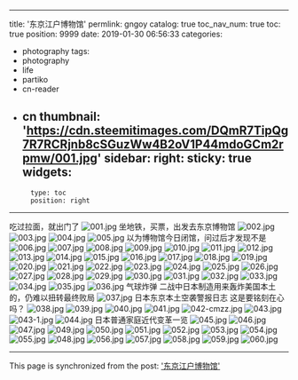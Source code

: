 
---
title: '东京江户博物馆'
permlink: gngoy
catalog: true
toc_nav_num: true
toc: true
position: 9999
date: 2019-01-30 06:56:33
categories:
- photography
tags:
- photography
- life
- partiko
- cn-reader
- cn
thumbnail: 'https://cdn.steemitimages.com/DQmR7TipQg7R7RCRjnb8cSGuzWw4B2oV1P44mdoGCm2rpmw/001.jpg'
sidebar:
    right:
        sticky: true
widgets:
    -
        type: toc
        position: right
---


吃过拉面，就出门了
![001.jpg](https://cdn.steemitimages.com/DQmR7TipQg7R7RCRjnb8cSGuzWw4B2oV1P44mdoGCm2rpmw/001.jpg)
坐地铁，买票，出发去东京博物馆
![002.jpg](https://cdn.steemitimages.com/DQmNVfqYRr6xzqr3V4V7oah79DuQZeG235tE3y7Df5SuAeG/002.jpg)
![003.jpg](https://cdn.steemitimages.com/DQmV1oFkQCgmdsbEEM2fX9NWLrcN26HzN2uYsz6tZFvkWfe/003.jpg)
![004.jpg](https://cdn.steemitimages.com/DQmWgTLnqARuNgyxfUg6CbrqfMA5kJpuwGaLefAam9w6c7G/004.jpg)
![005.jpg](https://cdn.steemitimages.com/DQmNPopjDMg3PGEBGf1uCrd1csSjVsboZwVMP1oPG9izVb4/005.jpg)
以为博物馆今日闭馆，问过后才发现不是
![006.jpg](https://cdn.steemitimages.com/DQmRioBAV8KX7qe9qwurAByjHEUjYhGTy9ffyrNaedwtUz8/006.jpg)
![007.jpg](https://cdn.steemitimages.com/DQmPbp3qRG38DKF1fRvDcih7xHTUSg9nLa3Q7aVJH7ow3zt/007.jpg)
![008.jpg](https://cdn.steemitimages.com/DQmdxiGNHLTzzTFakDXarUBdTrfXn964412rvLLNp4tLcMN/008.jpg)
![009.jpg](https://cdn.steemitimages.com/DQmebGuWSjQy9YRp8potjGDB2XfXTWfQxUJU59wnnqGVvaG/009.jpg)
![010.jpg](https://cdn.steemitimages.com/DQmaJBkCcn87e54AQdbZPHRYc8QJErHqG4xt1BzgZg9vkzM/010.jpg)
![011.jpg](https://cdn.steemitimages.com/DQmRxCb6tZ9jMfeXjNDXrBnFygeQZRhRDmj3UgU8jMvZhLY/011.jpg)
![012.jpg](https://cdn.steemitimages.com/DQmRM27UuRXux5uTKxFeriVTUeB1ZGV3KLmQs3QfyfRdBSi/012.jpg)
![013.jpg](https://cdn.steemitimages.com/DQmUtqQUFWwG8Lp1Zqpc8KT5X4hx4La4WUQRw6dFVRTXwx1/013.jpg)
![014.jpg](https://cdn.steemitimages.com/DQmdGHmRzeUJEWGwoqd3LgSnMu4RjFiNp5AJLbrnuR7XqnR/014.jpg)
![015.jpg](https://cdn.steemitimages.com/DQmPRG5dS5NHZrRWUeEgWswBsybuyVB7StCCmKzWVj7vn9T/015.jpg)
![016.jpg](https://cdn.steemitimages.com/DQmfHhps8jibK78tqxwX8PRkeGJE2CJqMSFwWszGNJ2eG6c/016.jpg)
![017.jpg](https://cdn.steemitimages.com/DQmVL9AmQdafgees3BZfTJHtQDRb26ahZpi7zgjsLka2pbT/017.jpg)
![018.jpg](https://cdn.steemitimages.com/DQmacL3wPDvvUfQqwX6138oYsfaM831DCZoWLoJ2MsNiC5F/018.jpg)
![019.jpg](https://cdn.steemitimages.com/DQmdvaCyMV6VhxgL8V2J7ppq1dE8VxmBnUXkZty2WJya6ga/019.jpg)
![020.jpg](https://cdn.steemitimages.com/DQmeRZNu7WHDy5FQztgF9dEJbJiXdmnBmQ5Ghs5ewtV2BVu/020.jpg)
![021.jpg](https://cdn.steemitimages.com/DQmaJSWwTJRTamywf8CmxLhKKVYZC7fMKn9JGJ5Bm68fRPq/021.jpg)
![022.jpg](https://cdn.steemitimages.com/DQmZBe2ga4dDajpnesXn8kyQz2CsWdfyuUVXQnk6t1TALev/022.jpg)
![023.jpg](https://cdn.steemitimages.com/DQmcZWpwR76ZaKVBDD54U2kef5dym7ejHcXG6XdDWJoEakd/023.jpg)
![024.jpg](https://cdn.steemitimages.com/DQmYQsGa8oaTLnmG9775XNVWhHSzq7oQG37iHoKaBC2XmmP/024.jpg)
![025.jpg](https://cdn.steemitimages.com/DQmQgq1yQBtABoPfAi7J4YnTZbXmAKbbYCcmHNbq2NHkvYw/025.jpg)
![026.jpg](https://cdn.steemitimages.com/DQmRwMpEUURCP2xUTRZxBiuPQEs3t91fCHhcPXFVpHcuzC7/026.jpg)
![027.jpg](https://cdn.steemitimages.com/DQmRBNcSm47tHdYWjqTSqjFZr5aK39NJZiAPp8Y9mqN8RWA/027.jpg)
![028.jpg](https://cdn.steemitimages.com/DQmQRejL6JgdmCxpZHoyq89qfmofY7ZZp3YKUPBMzsRYvy5/028.jpg)
![029.jpg](https://cdn.steemitimages.com/DQmcuf6wwcLXBYd5nf76kK9KHB6Gj9DyqcnmxGLLKLiayay/029.jpg)
![030.jpg](https://cdn.steemitimages.com/DQmcPnXpikjeb5in7pBUmmUy6vwHgQFVkFK1uwv7irzZV8D/030.jpg)
![031.jpg](https://cdn.steemitimages.com/DQmTCYcLNr683c5Dz8c1HSCn9qgZcYWfSntyL4shwAQEbP2/031.jpg)
![032.jpg](https://cdn.steemitimages.com/DQmNUmrrVXwykKpGAg6BHbYxC4TrLCrhcpHS4JJFUUiJVWh/032.jpg)
![033.jpg](https://cdn.steemitimages.com/DQmR4hbcD5mWv1x6Z1J9w6Cu5c696ZwgmyodDU3ctxyUr8d/033.jpg)
![034.jpg](https://cdn.steemitimages.com/DQmdGHmRzeUJEWGwoqd3LgSnMu4RjFiNp5AJLbrnuR7XqnR/034.jpg)
![035.jpg](https://cdn.steemitimages.com/DQmPRG5dS5NHZrRWUeEgWswBsybuyVB7StCCmKzWVj7vn9T/035.jpg)
![036.jpg](https://cdn.steemitimages.com/DQmWZaB5LkdgxnMm7Sz8G3Py3pqMbbUQFZ75NqZQxwnxgAE/036.jpg)
气球炸弹
二战中日本制造用来轰炸美国本土的，仍难以扭转最终败局
![037.jpg](https://cdn.steemitimages.com/DQmU42e152gm6abczrt5zWHMjMfJJvBwCtgmAW47RWk7zk1/037.jpg)
日本东京本土空袭警报日志
这是要铭刻在心吗？
![038.jpg](https://cdn.steemitimages.com/DQmS2eKFRfHSxMropBkQJx5f1uBQS2LcASub3zNzRdBG9e5/038.jpg)
![039.jpg](https://cdn.steemitimages.com/DQmZK8EfU1bYuM71sJyKDgMefxz9oYkZk4ymmynSLwWwvjX/039.jpg)
![040.jpg](https://cdn.steemitimages.com/DQmZR941KerEzD6aSaZHFXmtThJqJfu3Rx8wtxcVcrchHZ4/040.jpg)
![041.jpg](https://cdn.steemitimages.com/DQmb13pdidnwBKKdBH3vxphN1fTSdmyQyEdkdm1kMKtPcjc/041.jpg)
![042-cmzz.jpg](https://cdn.steemitimages.com/DQmUzyZv3LjQseKZ6g1uNRSGFnqBgrUQJeW1P6h69qCnV4K/042-cmzz.jpg)
![043.jpg](https://cdn.steemitimages.com/DQmSmE9ztSVKd7ArqTRL6KxsavQmAAkdRyQbcCDNAiejzkE/043.jpg)
![043-1.jpg](https://cdn.steemitimages.com/DQmQpK2iTdqrS4YxFQ436ErmBQe8vLPMVPHXBrbxqnGxY4N/043-1.jpg)
![044.jpg](https://cdn.steemitimages.com/DQmbB3qxZkV2kr1MNi6pgneNjmTNPXMvY5Da9UoCPFVgoZJ/044.jpg)
日本普通家庭近代变革一览
![045.jpg](https://cdn.steemitimages.com/DQmYBxoCWQjcbDnFkjz9oJEAtHZ5LUiUWpc3fFWwHJ5Pyw2/045.jpg)
![046.jpg](https://cdn.steemitimages.com/DQmYJkNVGi5X19B9dzFTw6LFqcZcmdSkuQpNcuidHKFuSeP/046.jpg)
![047.jpg](https://cdn.steemitimages.com/DQmaMKaFGkuuS1X54562DHLcryNN86Q93LmAY2eN22WGkMp/047.jpg)
![049.jpg](https://cdn.steemitimages.com/DQmSonun7xwDvKjUUFDoskXz1iUQCqgoMDp7bJEfBQrBd45/049.jpg)
![050.jpg](https://cdn.steemitimages.com/DQmQNoTH7UjFgwQ94iWgsiQpNKot9m6tTBNte1HtS87MQUQ/050.jpg)
![051.jpg](https://cdn.steemitimages.com/DQmZGU5oDcgVcp6mG7BFTivzQAJ7sziKxYxTDVfD1wdG5RG/051.jpg)
![052.jpg](https://cdn.steemitimages.com/DQmdxVzemN3QwDMBAaJW1um6ZXcp7uqpjKqBaWozxKuZu2S/052.jpg)
![053.jpg](https://cdn.steemitimages.com/DQmYP79qUmBf7XsVV7GhvqC4janbiULjHg9xVJxprH9VujE/053.jpg)
![054.jpg](https://cdn.steemitimages.com/DQmTuzk1PfBo2QQwYeeDJSW85HNnBWPMXL1AoeWmWa1vLHN/054.jpg)
![055.jpg](https://cdn.steemitimages.com/DQmc88j1CznGqaFPfc6oW1CoACiKUqvVkGqWbJZZcpZzxvN/055.jpg)
![048.jpg](https://cdn.steemitimages.com/DQmPgSdEeLReiT6v6994KnMS14L3HYQKfTPWdQErY2RYYsL/048.jpg)
![056.jpg](https://cdn.steemitimages.com/DQmZch1Lz9hdgDc7zTy3MjdLjoSu3n7HPie7oKEDqp9CLHH/056.jpg)
![057.jpg](https://cdn.steemitimages.com/DQmZgWwaeeJeQjedqJsTYA7gLpJvo21dQhR5qKoBJUVh7C3/057.jpg)
![058.jpg](https://cdn.steemitimages.com/DQmZGU5oDcgVcp6mG7BFTivzQAJ7sziKxYxTDVfD1wdG5RG/058.jpg)
![059.jpg](https://cdn.steemitimages.com/DQmaHAxWHJoHSinuqBvm6RGXbzD6Y7nhc9NiF1TEtAHqQpC/059.jpg)
![060.jpg](https://cdn.steemitimages.com/DQmdWpgizBJx21XygfyNQ6R94QHgoGMH4G2JHaQhRMQ5j8V/060.jpg)

- - -

This page is synchronized from the post: ['东京江户博物馆'](https://steemit.com/@rivalhw/gngoy)
